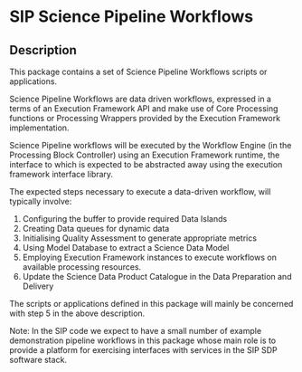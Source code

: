 # SIP Science Pipeline Workflows

## Description
This package contains a set of Science Pipeline Workflows scripts or 
applications.

Science Pipeline Workflows are data driven workflows, expressed in a terms of 
an Execution Framework API and make use of Core Processing functions or 
Processing Wrappers provided by the Execution Framework implementation.

Science Pipeline workflows will be executed by the Workflow Engine 
(in the Processing Block Controller) using an Execution Framework runtime, the
interface to which is expected to be abstracted away using the execution
framework interface library.

The expected steps necessary to execute a data-driven workflow, will typically 
involve:

1. Configuring the buffer to provide required Data Islands
2. Creating Data queues for dynamic data
3. Initialising Quality Assessment to generate appropriate metrics
4. Using Model Database to extract a Science Data Model
5. Employing Execution Framework instances to execute workflows on available 
   processing resources.
6. Update the Science Data Product Catalogue in the Data Preparation and 
   Delivery

The scripts or applications defined in this package will mainly be concerned 
with step 5 in the above description.

Note: In the SIP code we expect to have a small number of example 
demonstration pipeline workflows in this package whose main role is to 
provide a platform for exercising interfaces with services in the SIP SDP 
software stack.
